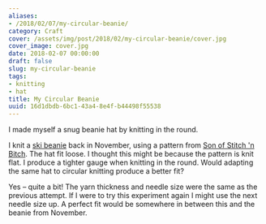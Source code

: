 ```yaml
---
aliases:
- /2018/02/07/my-circular-beanie/
category: Craft
cover: /assets/img/post/2018/02/my-circular-beanie/cover.jpg
cover_image: cover.jpg
date: 2018-02-07 00:00:00
draft: false
slug: my-circular-beanie
tags:
- knitting
- hat
title: My Circular Beanie
uuid: 16d1dbdb-6bc1-43a4-8e4f-b44498f55538
---
```


I made myself a snug beanie hat by knitting in the round.
<!--more-->

I knit a [ski beanie][] back in November, using a pattern from [Son of Stitch 'n Bitch][]. The hat fit loose.
I thought this might be because the pattern is knit flat. I produce a tighter gauge when knitting in the
round. Would adapting the same hat to circular knitting produce a better fit?

Yes – quite a bit! The yarn thickness and needle size were the same as the previous attempt. If I were to try
this experiment again I might use the next needle size up. A perfect fit would be somewhere in between this
and the beanie from November.

[ski beanie]: /post/2017/11/my-ski-beanie
[Son of Stitch 'n Bitch]: https://www.goodreads.com/book/show/170305.Son_of_Stitch_n_Bitch